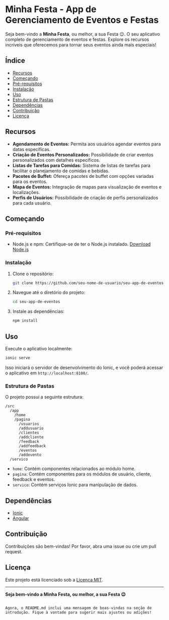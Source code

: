 
# Minha Festa - App de Gerenciamento de Eventos e Festas

Seja bem-vindo a **Minha Festa**, ou melhor, a sua Festa 😉. O seu aplicativo completo de gerenciamento de eventos e festas.  Explore os recursos incríveis que oferecemos para tornar seus eventos ainda mais especiais!

## Índice

- [Recursos](#recursos)
- [Começando](#começando)
- [Pré-requisitos](#pré-requisitos)
- [Instalação](#instalação)
- [Uso](#uso)
- [Estrutura de Pastas](#estrutura-de-pastas)
- [Dependências](#dependências)
- [Contribuição](#contribuição)
- [Licença](#licença)

## Recursos

- **Agendamento de Eventos:** Permita aos usuários agendar eventos para datas específicas.
- **Criação de Eventos Personalizados:** Possibilidade de criar eventos personalizados com detalhes específicos.
- **Listas de Tarefas para Comidas:** Sistema de listas de tarefas para facilitar o planejamento de comidas e bebidas.
- **Pacotes de Buffet:** Ofereça pacotes de buffet com opções variadas para os eventos.
- **Mapa de Eventos:** Integração de mapas para visualização de eventos e localizações.
- **Perfis de Usuários:** Possibilidade de criação de perfis personalizados para cada usuário.

## Começando

### Pré-requisitos

- Node.js e npm: Certifique-se de ter o Node.js instalado. [Download Node.js](https://nodejs.org/)

### Instalação

1. Clone o repositório:

    ```bash
    git clone https://github.com/seu-nome-de-usuario/seu-app-de-eventos.git
    ```

2. Navegue até o diretório do projeto:

    ```bash
    cd seu-app-de-eventos
    ```

3. Instale as dependências:

    ```bash
    npm install
    ```

## Uso

Execute o aplicativo localmente:

```bash
ionic serve
```

Isso iniciará o servidor de desenvolvimento do Ionic, e você poderá acessar o aplicativo em `http://localhost:8100/`.

### Estrutura de Pastas

O projeto possui a seguinte estrutura:

```
/src
  /app
    /home
    /pagina
      /usuarios
      /addusuario
      /clientes
      /addcliente
      /feedback
      /addfeedback
      /eventos
      /addevento
  /servico
```

- `home`: Contém componentes relacionados ao módulo home.
- `pagina`: Contém componentes para os módulos de usuário, cliente, feedback e eventos.
- `servico`: Contém serviços Ionic para manipulação de dados.

## Dependências

- [Ionic](https://ionicframework.com/)
- [Angular](https://angular.io/)

## Contribuição

Contribuições são bem-vindas! Por favor, abra uma issue ou crie um pull request.

## Licença

Este projeto está licenciado sob a [Licença MIT](LICENSE).

---

**Seja bem-vindo a Minha Festa, ou melhor, a sua Festa 😉**
```

Agora, o README.md inclui uma mensagem de boas-vindas na seção de introdução. Fique à vontade para sugerir mais ajustes ou adições!
